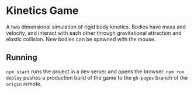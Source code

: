 # Kinetics Game

A two dimensional simulation of rigid body kinetics. Bodies have mass and velocity, and interact with each other through gravitational attraction and elastic collision. New bodies can be spawned with the mouse.

## Running

`npm start` runs the project in a dev server and opens the browser. `npm run deploy` pushes a production build of the game to the `gh-pages` branch of the `origin` remote.
